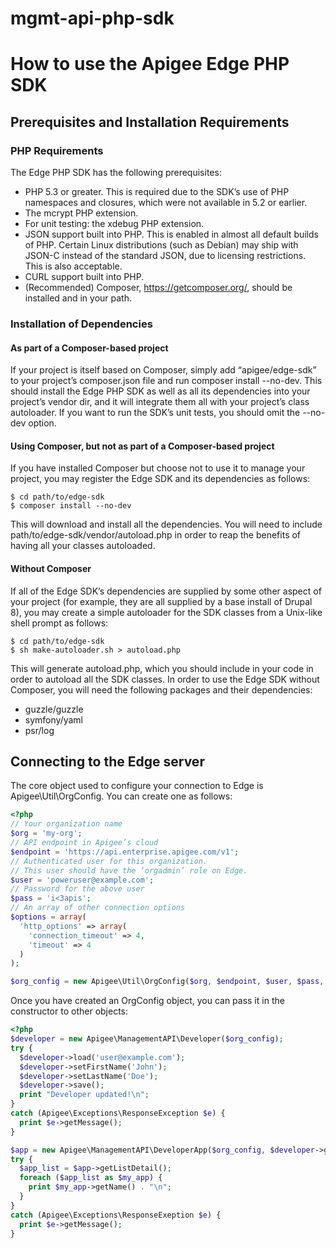 mgmt-api-php-sdk
================

# How to use the Apigee Edge PHP SDK

## Prerequisites and Installation Requirements

### PHP Requirements
The Edge PHP SDK has the following prerequisites:
- PHP 5.3 or greater. This is required due to the SDK’s use of PHP namespaces and closures, which were not available in 5.2 or earlier.
- The mcrypt PHP extension.
- For unit testing: the xdebug PHP extension.
- JSON support built into PHP. This is enabled in almost all default builds of PHP. Certain Linux distributions (such as Debian) may ship with JSON-C instead of the standard JSON, due to licensing restrictions. This is also acceptable.
- CURL support built into PHP.
- (Recommended) Composer, https://getcomposer.org/, should be installed and in your path.

### Installation of Dependencies
#### As part of a Composer-based project
If your project is itself based on Composer, simply add “apigee/edge-sdk” to your project’s composer.json file and run composer install --no-dev.  This should install the Edge PHP SDK as well as all its dependencies into your project’s vendor dir, and it will integrate them all with your project’s class autoloader. If you want to run the SDK’s unit tests, you should omit the --no-dev option.

#### Using Composer, but not as part of a Composer-based project
If you have installed Composer but choose not to use it to manage your project, you may register the Edge SDK and its dependencies as follows:
```
$ cd path/to/edge-sdk
$ composer install --no-dev
```

This will download and install all the dependencies. You will need to include path/to/edge-sdk/vendor/autoload.php in order to reap the benefits of having all your classes autoloaded.

#### Without Composer
If all of the Edge SDK’s dependencies are supplied by some other aspect of your project (for example, they are all supplied by a base install of Drupal 8), you may create a simple autoloader for the SDK classes from a Unix-like shell prompt as follows:
```
$ cd path/to/edge-sdk
$ sh make-autoloader.sh > autoload.php
```

This will generate autoload.php, which you should include in your code in order to autoload all the SDK classes.
In order to use the Edge SDK without Composer, you will need the following packages and their dependencies:
- guzzle/guzzle
- symfony/yaml
- psr/log

## Connecting to the Edge server
The core object used to configure your connection to Edge is Apigee\Util\OrgConfig.  You can create one as follows:
```PHP
<?php
// Your organization name
$org = 'my-org';
// API endpoint in Apigee’s cloud
$endpoint = 'https://api.enterprise.apigee.com/v1';
// Authenticated user for this organization.
// This user should have the ‘orgadmin’ role on Edge.
$user = 'poweruser@example.com';
// Password for the above user
$pass = 'i<3apis';
// An array of other connection options
$options = array(
  'http_options' => array(
    'connection_timeout' => 4,
    'timeout' => 4
  )
);

$org_config = new Apigee\Util\OrgConfig($org, $endpoint, $user, $pass, $options);
```

Once you have created an OrgConfig object, you can pass it in the constructor to other objects:

```PHP
<?php
$developer = new Apigee\ManagementAPI\Developer($org_config);
try {
  $developer->load('user@example.com');
  $developer->setFirstName('John');
  $developer->setLastName('Doe');
  $developer->save();
  print "Developer updated!\n";
}
catch (Apigee\Exceptions\ResponseException $e) {
  print $e->getMessage();
}

$app = new Apigee\ManagementAPI\DeveloperApp($org_config, $developer->getEmail());
try {
  $app_list = $app->getListDetail();
  foreach ($app_list as $my_app) {
    print $my_app->getName() . "\n";
  }
}
catch (Apigee\Exceptions\ResponseExeption $e) {
  print $e->getMessage();
}
```
